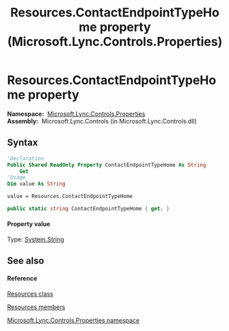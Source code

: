﻿---
title: Resources.ContactEndpointTypeHome property  (Microsoft.Lync.Controls.Properties)
TOCTitle: 'ContactEndpointTypeHome property '
ms:assetid: P:Microsoft.Lync.Controls.Properties.Resources.ContactEndpointTypeHome_DI_3_UC_OCS14MrefLyncWPF
ms:mtpsurl: https://msdn.microsoft.com/en-us/library/microsoft.lync.controls.properties.resources.contactendpointtypehome_di_3_uc_ocs14mreflyncwpf(v=office.15)
ms:contentKeyID: 48599079
ms.date: 07/28/2014
mtps_version: v=office.15
f1_keywords:
- Microsoft.Lync.Controls.Properties.Resources.ContactEndpointTypeHome
dev_langs:
- CSharp
- JScript
- VB
- other
---

# Resources.ContactEndpointTypeHome property

**Namespace:**  [Microsoft.Lync.Controls.Properties](microsoft-lync-controls-properties-namespace_1.md)  
**Assembly:**  Microsoft.Lync.Controls (in Microsoft.Lync.Controls.dll)

## Syntax

``` vb
'Declaration
Public Shared ReadOnly Property ContactEndpointTypeHome As String
    Get
'Usage
Dim value As String

value = Resources.ContactEndpointTypeHome
```

``` csharp
public static string ContactEndpointTypeHome { get; }
```

#### Property value

Type: [System.String](http://msdn2.microsoft.com/en-us/library/s1wwdcbf)  

## See also

#### Reference

[Resources class](resources-class-microsoft-lync-controls-properties_1.md)

[Resources members](resources-members-microsoft-lync-controls-properties_1.md)

[Microsoft.Lync.Controls.Properties namespace](microsoft-lync-controls-properties-namespace_1.md)

